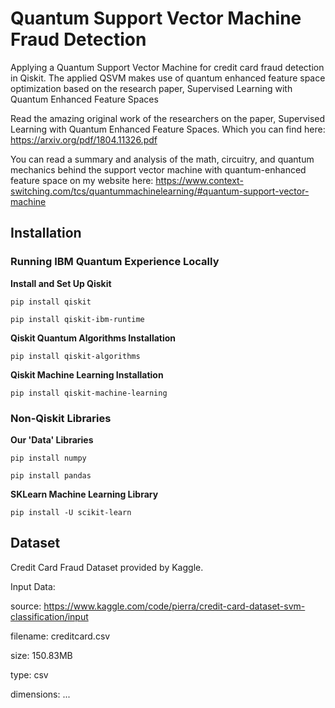 # Quantum Support Vector Machine Fraud Detection
Applying a Quantum Support Vector Machine for credit card fraud detection in Qiskit. The applied QSVM makes use of quantum enhanced feature space optimization based on the research paper, Supervised Learning with Quantum Enhanced Feature Spaces 

Read the amazing original work of the researchers on the paper, Supervised Learning with Quantum Enhanced Feature Spaces. Which you can find here: https://arxiv.org/pdf/1804.11326.pdf

You can read a summary and analysis of the math, circuitry, and quantum mechanics behind the support vector machine with quantum-enhanced feature space on my website here: https://www.context-switching.com/tcs/quantummachinelearning/#quantum-support-vector-machine

## Installation

### Running IBM Quantum Experience Locally

**Install and Set Up Qiskit**

```
pip install qiskit
```

```
pip install qiskit-ibm-runtime
```

**Qiskit Quantum Algorithms Installation**

```
pip install qiskit-algorithms
```

**Qiskit Machine Learning Installation**

```
pip install qiskit-machine-learning
```

### Non-Qiskit Libraries

**Our 'Data' Libraries**

```
pip install numpy
```

```
pip install pandas
```

**SKLearn Machine Learning Library**

```
pip install -U scikit-learn
```

## Dataset

Credit Card Fraud Dataset provided by Kaggle.

Input Data:

source: https://www.kaggle.com/code/pierra/credit-card-dataset-svm-classification/input

filename: creditcard.csv

size: 150.83MB

type: csv

dimensions: ...

